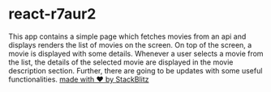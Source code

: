 # react-r7aur2
This app contains a simple page which fetches movies from an api and displays renders the list of movies on the screen.
On top of the screen, a movie is displayed with some details. Whenever a user selects a movie from the list, the details of the selected movie are displayed in the movie description section.
Further, there are going to be updates with some useful functionalities.
[made with ❤️ by StackBlitz](https://stackblitz.com/edit/a8v7-movies-page)
